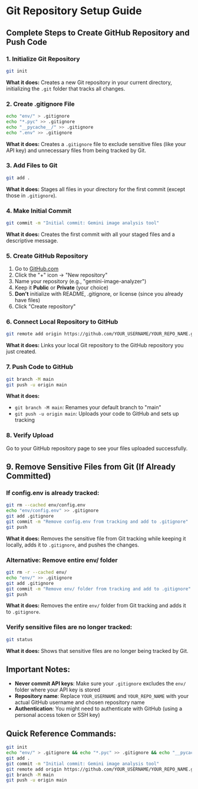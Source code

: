 # Git Repository Setup Guide

## Complete Steps to Create GitHub Repository and Push Code

### 1. Initialize Git Repository
```bash
git init
```
**What it does:** Creates a new Git repository in your current directory, initializing the `.git` folder that tracks all changes.

### 2. Create .gitignore File
```bash
echo "env/" > .gitignore
echo "*.pyc" >> .gitignore
echo "__pycache__/" >> .gitignore
echo ".env" >> .gitignore
```
**What it does:** Creates a `.gitignore` file to exclude sensitive files (like your API key) and unnecessary files from being tracked by Git.

### 3. Add Files to Git
```bash
git add .
```
**What it does:** Stages all files in your directory for the first commit (except those in `.gitignore`).

### 4. Make Initial Commit
```bash
git commit -m "Initial commit: Gemini image analysis tool"
```
**What it does:** Creates the first commit with all your staged files and a descriptive message.

### 5. Create GitHub Repository
1. Go to [GitHub.com](https://github.com)
2. Click the "+" icon → "New repository"
3. Name your repository (e.g., "gemini-image-analyzer")
4. Keep it **Public** or **Private** (your choice)
5. **Don't** initialize with README, .gitignore, or license (since you already have files)
6. Click "Create repository"

### 6. Connect Local Repository to GitHub
```bash
git remote add origin https://github.com/YOUR_USERNAME/YOUR_REPO_NAME.git
```
**What it does:** Links your local Git repository to the GitHub repository you just created.

### 7. Push Code to GitHub
```bash
git branch -M main
git push -u origin main
```
**What it does:** 
- `git branch -M main`: Renames your default branch to "main"
- `git push -u origin main`: Uploads your code to GitHub and sets up tracking

### 8. Verify Upload
Go to your GitHub repository page to see your files uploaded successfully.

## 9. Remove Sensitive Files from Git (If Already Committed)

### If config.env is already tracked:
```bash
git rm --cached env/config.env
echo "env/config.env" >> .gitignore
git add .gitignore
git commit -m "Remove config.env from tracking and add to .gitignore"
git push
```
**What it does:** Removes the sensitive file from Git tracking while keeping it locally, adds it to `.gitignore`, and pushes the changes.

### Alternative: Remove entire env/ folder
```bash
git rm -r --cached env/
echo "env/" >> .gitignore
git add .gitignore
git commit -m "Remove env/ folder from tracking and add to .gitignore"
git push
```
**What it does:** Removes the entire `env/` folder from Git tracking and adds it to `.gitignore`.

### Verify sensitive files are no longer tracked:
```bash
git status
```
**What it does:** Shows that sensitive files are no longer being tracked by Git.

## Important Notes:
- **Never commit API keys**: Make sure your `.gitignore` excludes the `env/` folder where your API key is stored
- **Repository name**: Replace `YOUR_USERNAME` and `YOUR_REPO_NAME` with your actual GitHub username and chosen repository name
- **Authentication**: You might need to authenticate with GitHub (using a personal access token or SSH key)

## Quick Reference Commands:
```bash
git init
echo "env/" > .gitignore && echo "*.pyc" >> .gitignore && echo "__pycache__/" >> .gitignore && echo ".env" >> .gitignore
git add .
git commit -m "Initial commit: Gemini image analysis tool"
git remote add origin https://github.com/YOUR_USERNAME/YOUR_REPO_NAME.git
git branch -M main
git push -u origin main
```
